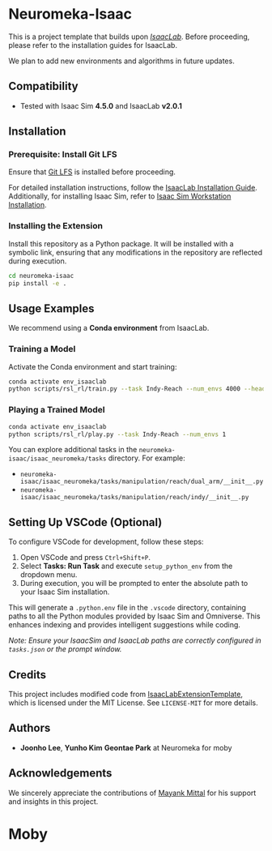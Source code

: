 # Neuromeka-Isaac

This is a project template that builds upon [*IsaacLab*](https://github.com/isaac-sim/IsaacLab). Before proceeding, please refer to the installation guides for IsaacLab.

We plan to add new environments and algorithms in future updates.

## Compatibility
- Tested with Isaac Sim **4.5.0** and IsaacLab **v2.0.1**

## Installation

### **Prerequisite: Install Git LFS**
Ensure that [Git LFS](https://git-lfs.github.com/) is installed before proceeding.

For detailed installation instructions, follow the [IsaacLab Installation Guide](https://isaac-sim.github.io/IsaacLab/main/source/setup/installation/binaries_installation.html). Additionally, for installing Isaac Sim, refer to [Isaac Sim Workstation Installation](https://docs.isaacsim.omniverse.nvidia.com/latest/installation/install_workstation.html).

### **Installing the Extension**
Install this repository as a Python package. It will be installed with a symbolic link, ensuring that any modifications in the repository are reflected during execution.
```bash
cd neuromeka-isaac
pip install -e .
```

## Usage Examples

We recommend using a **Conda environment** from IsaacLab.

### **Training a Model**
Activate the Conda environment and start training:
```bash
conda activate env_isaaclab
python scripts/rsl_rl/train.py --task Indy-Reach --num_envs 4000 --headless --logger tensorboard
```

### **Playing a Trained Model**
```bash
conda activate env_isaaclab
python scripts/rsl_rl/play.py --task Indy-Reach --num_envs 1 
```

You can explore additional tasks in the `neuromeka-isaac/isaac_neuromeka/tasks` directory. For example:
- `neuromeka-isaac/isaac_neuromeka/tasks/manipulation/reach/dual_arm/__init__.py`
- `neuromeka-isaac/isaac_neuromeka/tasks/manipulation/reach/indy/__init__.py`

## Setting Up VSCode (Optional)

To configure VSCode for development, follow these steps:

1. Open VSCode and press `Ctrl+Shift+P`.
2. Select **Tasks: Run Task** and execute `setup_python_env` from the dropdown menu.
3. During execution, you will be prompted to enter the absolute path to your Isaac Sim installation.

This will generate a `.python.env` file in the `.vscode` directory, containing paths to all the Python modules provided by Isaac Sim and Omniverse. This enhances indexing and provides intelligent suggestions while coding.

*Note: Ensure your IsaacSim and IsaacLab paths are correctly configured in `tasks.json` or the prompt window.*

## Credits
This project includes modified code from [IsaacLabExtensionTemplate](https://github.com/isaac-sim/IsaacLabExtensionTemplate), which is licensed under the MIT License. See `LICENSE-MIT` for more details.

## Authors
- **Joonho Lee**, **Yunho Kim** **Geontae Park** at Neuromeka for moby

## Acknowledgements
We sincerely appreciate the contributions of [Mayank Mittal](https://mayankm96.github.io/) for his support and insights in this project.
# Moby
